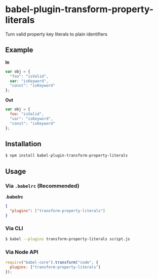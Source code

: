 # babel-plugin-transform-property-literals

Turn valid property key literals to plain identifiers

## Example

**In**

```javascript
var obj = {
  "foo": "isValid",
  var: "isKeyword",
  "const": "isKeyword"
};
```

**Out**

```javascript
var obj = {
  foo: "isValid",
  "var": "isKeyword",
  "const": "isKeyword"
};
```

## Installation

```sh
$ npm install babel-plugin-transform-property-literals
```

## Usage

### Via `.babelrc` (Recommended)

**.babelrc**

```json
{
  "plugins": ["transform-property-literals"]
}
```

### Via CLI

```sh
$ babel --plugins transform-property-literals script.js
```

### Via Node API

```javascript
require("babel-core").transform("code", {
  plugins: ["transform-property-literals"]
});
```
